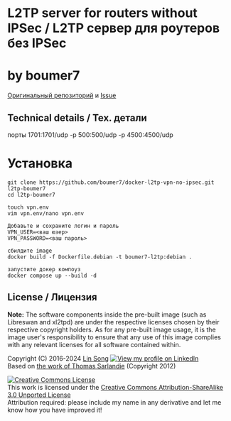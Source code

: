 # L2TP server for routers without IPSec / L2TP сервер для роутеров без IPSec 
# by boumer7

[Оригинальный репозиторий](https://github.com/hwdsl2/docker-ipsec-vpn-server)
и
[Issue](https://github.com/hwdsl2/docker-ipsec-vpn-server/issues/191)


## Technical details / Тех. детали

порты 1701:1701/udp -p 500:500/udp -p 4500:4500/udp

# Установка

```
git clone https://github.com/boumer7/docker-l2tp-vpn-no-ipsec.git l2tp-boumer7
cd l2tp-boumer7

touch vpn.env
vim vpn.env/nano vpn.env

Добавьте и сохраните логин и пароль
VPN_USER=<ваш юзер>
VPN_PASSWORD=<ваш пароль>

сбилдите image
docker build -f Dockerfile.debian -t boumer7-l2tp:debian .

запустите докер компоуз
docker compose up --build -d

```

## License / Лицензия

**Note:** The software components inside the pre-built image (such as Libreswan and xl2tpd) are under the respective licenses chosen by their respective copyright holders. As for any pre-built image usage, it is the image user's responsibility to ensure that any use of this image complies with any relevant licenses for all software contained within.

Copyright (C) 2016-2024 [Lin Song](https://github.com/hwdsl2) [![View my profile on LinkedIn](https://static.licdn.com/scds/common/u/img/webpromo/btn_viewmy_160x25.png)](https://www.linkedin.com/in/linsongui)   
Based on [the work of Thomas Sarlandie](https://github.com/sarfata/voodooprivacy) (Copyright 2012)

[![Creative Commons License](https://i.creativecommons.org/l/by-sa/3.0/88x31.png)](http://creativecommons.org/licenses/by-sa/3.0/)   
This work is licensed under the [Creative Commons Attribution-ShareAlike 3.0 Unported License](http://creativecommons.org/licenses/by-sa/3.0/)   
Attribution required: please include my name in any derivative and let me know how you have improved it!
